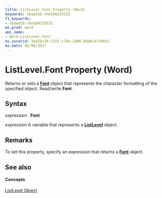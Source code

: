 ```yaml
---
title: ListLevel.Font Property (Word)
keywords: vbawd10.chm160235532
f1_keywords:
- vbawd10.chm160235532
ms.prod: word
api_name:
- Word.ListLevel.Font
ms.assetid: 3e62bc28-1321-c74e-1a00-68a6c9fc8b51
ms.date: 06/08/2017
---
```



# ListLevel.Font Property (Word)

Returns or sets a  **[Font](Word.Font.md)** object that represents the character formatting of the specified object. Read/write **Font** .


## Syntax

 _expression_ . **Font**

 _expression_ A variable that represents a **[ListLevel](Word.ListLevel.md)** object.


## Remarks

To set this property, specify an expression that returns a  **[Font](Word.Font.md)** object.


## See also


#### Concepts


[ListLevel Object](Word.ListLevel.md)

